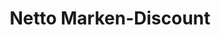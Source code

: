 ---
title: "Netto Marken-Discount"
url: /bremen/netto-marken-discount-kirchhuchtinger-landstrasse/
shop: Supermarkt
---